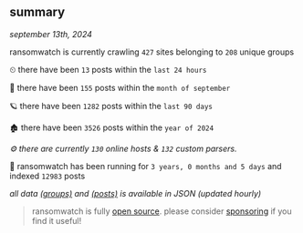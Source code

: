 
## summary
_september 13th, 2024_

ransomwatch is currently crawling `427` sites belonging to `208` unique groups

⏲ there have been `13` posts within the `last 24 hours`

🦈 there have been `155` posts within the `month of september`

🪐 there have been `1282` posts within the `last 90 days`

🏚 there have been `3526` posts within the `year of 2024`

_⚙️ there are currently `130` online hosts & `132` custom parsers._

🦕 ransomwatch has been running for `3 years, 0 months and 5 days` and indexed `12983` posts

_all data  [(groups)](http://ransomwhat.telemetry.ltd/groups) and [(posts)](http://ransomwhat.telemetry.ltd/posts) is available in JSON (updated hourly)_

> ransomwatch is fully [open source](https://github.com/joshhighet/ransomwatch#ransomwatch--). please consider [sponsoring](https://github.com/sponsors/joshhighet) if you find it useful!
